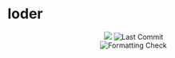 # loder

<div align="center">

<a target="_blank" href="https://www.python.org/downloads/" title="Python version"><img src="https://img.shields.io/badge/python-%3E=_3.10-teal.svg"></a>
![Last Commit](https://img.shields.io/github/last-commit/joeyagreco/loder)
<br>
![Formatting Check](https://github.com/joeyagreco/loder/actions/workflows/formatting-check.yml/badge.svg)
</div>